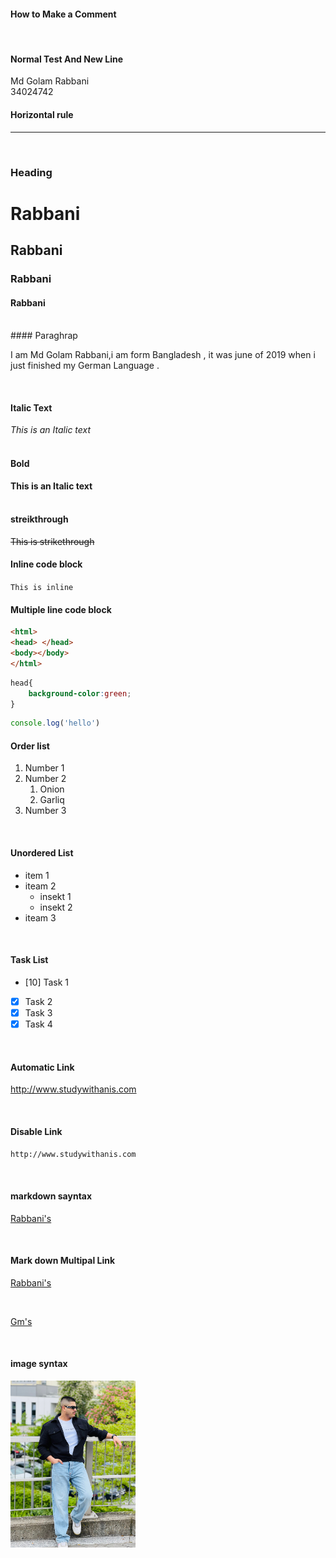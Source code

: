 #### How to Make a Comment  
<!--markdown tutorial-->
<br/>

#### Normal Test And New Line 

Md Golam Rabbani  
34024742

#### Horizontal rule


---
<br/>

### Heading
# Rabbani
## Rabbani
### Rabbani
#### Rabbani   
<br/>
#### Paraghrap

<p> I am Md Golam Rabbani,i am form Bangladesh , it was june of 2019 when i just finished my German Language . </p> 
<br/>

#### Italic Text
_This is an Italic text_  
<br/>
#### Bold
__This is an Italic text__  
<br/>
#### streikthrough
~~This is strikethrough~~
<br/>
#### Inline code block  
`This is inline`  
<be/>

#### Multiple line code block
```html
<html> 
<head> </head>
<body></body>
</html>
```

```css
head{
    background-color:green;
}
```
```javascript
console.log('hello')
```

#### Order list   
1. Number 1  
2. Number 2   
   1. Onion   
   2. Garliq   
3. Number 3
<br/>

#### Unordered List
- item 1
- iteam 2
  - insekt 1
  - insekt 2
- iteam 3
<br/>

#### Task List
- [10] Task 1
- [X] Task 2
- [X] Task 3
- [X] Task 4

<br/>

#### Automatic Link
http://www.studywithanis.com

<br/>

#### Disable Link
`http://www.studywithanis.com`

<br/>

#### markdown sayntax

[Rabbani's](http://www.studywithanis.com)

<br/>

#### Mark down Multipal Link
[Rabbani's][websitelink]

<br/>

[Gm's][websitelink1]


<!--all link are here-->
[websitelink]: http://www.studywithanis.com
[websitelink1]:http://www.studywithanis.com

<br/>

#### image syntax

<!-- ![Profile](./Images/IMG_0611.JPG)-->
<img src="./Images/IMG_0611.JPG" width="200"/>







